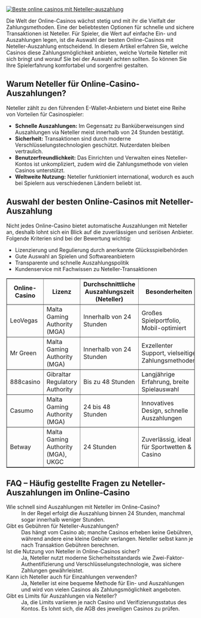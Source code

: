 [![Beste online casinos mit Neteller-auszahlung](https://123-caf.pages.dev/gitsignup.png)](https://vrmoo.ru/Bt82HjjY)

<div>     <p>Die Welt der Online-Casinos wächst stetig und mit ihr die Vielfalt der Zahlungsmethoden. Eine der beliebtesten Optionen für schnelle und sichere Transaktionen ist Neteller. Für Spieler, die Wert auf einfache Ein- und Auszahlungen legen, ist die Auswahl der besten Online-Casinos mit Neteller-Auszahlung entscheidend. In diesem Artikel erfahren Sie, welche Casinos diese Zahlungsmöglichkeit anbieten, welche Vorteile Neteller mit sich bringt und worauf Sie bei der Auswahl achten sollten. So können Sie Ihre Spielerfahrung komfortabel und sorgenfrei gestalten.</p>      <h2>Warum Neteller für Online-Casino-Auszahlungen?</h2>     <p>Neteller zählt zu den führenden E-Wallet-Anbietern und bietet eine Reihe von Vorteilen für Casinospieler:</p>     <ul>       <li><strong>Schnelle Auszahlungen:</strong> Im Gegensatz zu Banküberweisungen sind Auszahlungen via Neteller meist innerhalb von 24 Stunden bestätigt.</li>       <li><strong>Sicherheit:</strong> Transaktionen sind durch moderne Verschlüsselungstechnologien geschützt. Nutzerdaten bleiben vertraulich.</li>       <li><strong>Benutzerfreundlichkeit:</strong> Das Einrichten und Verwalten eines Neteller-Kontos ist unkompliziert, zudem wird die Zahlungsmethode von vielen Casinos unterstützt.</li>       <li><strong>Weltweite Nutzung:</strong> Neteller funktioniert international, wodurch es auch bei Spielern aus verschiedenen Ländern beliebt ist.</li>     </ul>      <h2>Auswahl der besten Online-Casinos mit Neteller-Auszahlung</h2>     <p>Nicht jedes Online-Casino bietet automatische Auszahlungen mit Neteller an, deshalb lohnt sich ein Blick auf die zuverlässigen und seriösen Anbieter. Folgende Kriterien sind bei der Bewertung wichtig:</p>     <ul>       <li>Lizenzierung und Regulierung durch anerkannte Glücksspielbehörden</li>       <li>Gute Auswahl an Spielen und Softwareanbietern</li>       <li>Transparente und schnelle Auszahlungspolitik</li>       <li>Kundenservice mit Fachwissen zu Neteller-Transaktionen</li>     </ul>      <table border="1" cellpadding="8" cellspacing="0">       <thead>         <tr>           <th>Online-Casino</th>           <th>Lizenz</th>           <th>Durchschnittliche Auszahlungszeit (Neteller)</th>           <th>Besonderheiten</th>         </tr>       </thead>       <tbody>         <tr>           <td>LeoVegas</td>           <td>Malta Gaming Authority (MGA)</td>           <td>Innerhalb von 24 Stunden</td>           <td>Großes Spielportfolio, Mobil-optimiert</td>         </tr>         <tr>           <td>Mr Green</td>           <td>Malta Gaming Authority (MGA)</td>           <td>Innerhalb von 24 Stunden</td>           <td>Exzellenter Support, vielseitige Zahlungsmethoden</td>         </tr>         <tr>           <td>888casino</td>           <td>Gibraltar Regulatory Authority</td>           <td>Bis zu 48 Stunden</td>           <td>Langjährige Erfahrung, breite Spielauswahl</td>         </tr>         <tr>           <td>Casumo</td>           <td>Malta Gaming Authority (MGA)</td>           <td>24 bis 48 Stunden</td>           <td>Innovatives Design, schnelle Auszahlungen</td>         </tr>         <tr>           <td>Betway</td>           <td>Malta Gaming Authority (MGA), UKGC</td>           <td>24 Stunden</td>           <td>Zuverlässig, ideal für Sportwetten & Casino</td>         </tr>       </tbody>     </table>      <h2>FAQ – Häufig gestellte Fragen zu Neteller-Auszahlungen im Online-Casino</h2>     <dl>       <dt>Wie schnell sind Auszahlungen mit Neteller im Online-Casino?</dt>       <dd>In der Regel erfolgt die Auszahlung binnen 24 Stunden, manchmal sogar innerhalb weniger Stunden.</dd>        <dt>Gibt es Gebühren für Neteller-Auszahlungen?</dt>       <dd>Das hängt vom Casino ab; manche Casinos erheben keine Gebühren, während andere eine kleine Gebühr verlangen. Neteller selbst kann je nach Transaktion Gebühren berechnen.</dd>        <dt>Ist die Nutzung von Neteller in Online-Casinos sicher?</dt>       <dd>Ja, Neteller nutzt moderne Sicherheitsstandards wie Zwei-Faktor-Authentifizierung und Verschlüsselungstechnologie, was sichere Zahlungen gewährleistet.</dd>        <dt>Kann ich Neteller auch für Einzahlungen verwenden?</dt>       <dd>Ja, Neteller ist eine bequeme Methode für Ein- und Auszahlungen und wird von vielen Casinos als Zahlungsmöglichkeit angeboten.</dd>        <dt>Gibt es Limits für Auszahlungen via Neteller?</dt>       <dd>Ja, die Limits variieren je nach Casino und Verifizierungsstatus des Kontos. Es lohnt sich, die AGB des jeweiligen Casinos zu prüfen.</dd>     </dl>   </div>